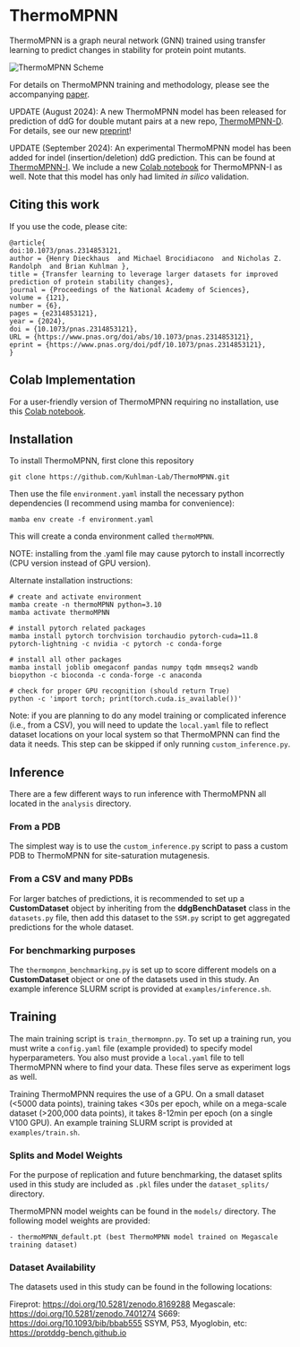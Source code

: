 # ThermoMPNN
ThermoMPNN is a graph neural network (GNN) trained using transfer learning to predict changes in stability for protein point mutants.

![ThermoMPNN Scheme](./images/SVG/thermoMPNN_scheme.svg)

For details on ThermoMPNN training and methodology, please see the accompanying [paper](https://doi.org/10.1073/pnas.2314853121). 

UPDATE (August 2024): A new ThermoMPNN model has been released for prediction of ddG for double mutant pairs at a new repo, [ThermoMPNN-D](https://github.com/Kuhlman-Lab/ThermoMPNN-D). For details, see our new [preprint](https://www.biorxiv.org/content/10.1101/2024.08.20.608844v1)!

UPDATE (September 2024): An experimental ThermoMPNN model has been added for indel (insertion/deletion) ddG prediction. This can be found at [ThermoMPNN-I](https://github.com/Kuhlman-Lab/ThermoMPNN-D/tree/ThermoMPNN-I). We include a new [Colab notebook](https://github.com/Kuhlman-Lab/ThermoMPNN-D/blob/ThermoMPNN-I/ThermoMPNN-I.ipynb) for ThermoMPNN-I as well. Note that this model has only had limited _in silico_ validation.

## Citing this work
If you use the code, please cite:
```
@article{
doi:10.1073/pnas.2314853121,
author = {Henry Dieckhaus  and Michael Brocidiacono  and Nicholas Z. Randolph  and Brian Kuhlman },
title = {Transfer learning to leverage larger datasets for improved prediction of protein stability changes},
journal = {Proceedings of the National Academy of Sciences},
volume = {121},
number = {6},
pages = {e2314853121},
year = {2024},
doi = {10.1073/pnas.2314853121},
URL = {https://www.pnas.org/doi/abs/10.1073/pnas.2314853121},
eprint = {https://www.pnas.org/doi/pdf/10.1073/pnas.2314853121},
}
```

## Colab Implementation
For a user-friendly version of ThermoMPNN requiring no installation, use this [Colab notebook](https://colab.research.google.com/drive/1OcT4eYwzxUFNlHNPk9_5uvxGNMVg3CFA#scrollTo=i06A5VI142NT).

## Installation
To install ThermoMPNN, first clone this repository
```
git clone https://github.com/Kuhlman-Lab/ThermoMPNN.git
```
Then use the file ```environment.yaml``` install the necessary python dependencies (I recommend using mamba for convenience):
```
mamba env create -f environment.yaml
```
This will create a conda environment called ```thermoMPNN```.

NOTE: installing from the .yaml file may cause pytorch to install incorrectly (CPU version instead of GPU version).

Alternate installation instructions:
```
# create and activate environment
mamba create -n thermoMPNN python=3.10
mamba activate thermoMPNN

# install pytorch related packages
mamba install pytorch torchvision torchaudio pytorch-cuda=11.8 pytorch-lightning -c nvidia -c pytorch -c conda-forge

# install all other packages
mamba install joblib omegaconf pandas numpy tqdm mmseqs2 wandb biopython -c bioconda -c conda-forge -c anaconda

# check for proper GPU recognition (should return True)
python -c 'import torch; print(torch.cuda.is_available())'
```
Note: if you are planning to do any model training or complicated inference (i.e., from a CSV), you will need to update the ```local.yaml``` file to reflect dataset locations on your local system so that ThermoMPNN can find the data it needs. This step can be skipped if only running ```custom_inference.py```. 

## Inference
There are a few different ways to run inference with ThermoMPNN all located in the ```analysis``` directory.

### From a PDB
The simplest way is to use the ```custom_inference.py``` script to pass a custom PDB to ThermoMPNN for site-saturation mutagenesis.

### From a CSV and many PDBs
For larger batches of predictions, it is recommended to set up a **CustomDataset** object by inheriting from the **ddgBenchDataset** class in the ```datasets.py``` file, then add this dataset to the ```SSM.py``` script to get aggregated predictions for the whole dataset.

### For benchmarking purposes
The ```thermompnn_benchmarking.py``` is set up to score different models on a **CustomDataset** object or one of the datasets used in this study. An example inference SLURM script is provided at ```examples/inference.sh```.

## Training
The main training script is ```train_thermompnn.py```. To set up a training run, you must write a ```config.yaml``` file (example provided) to specify model hyperparameters. You also must provide a ```local.yaml``` file to tell ThermoMPNN where to find your data. These files serve as experiment logs as well.

Training ThermoMPNN requires the use of a GPU. On a small dataset (<5000 data points), training takes <30s per epoch, while on a mega-scale dataset (>200,000 data points), it takes 8-12min per epoch (on a single V100 GPU). An example training SLURM script is provided at ```examples/train.sh```.

### Splits and Model Weights
For the purpose of replication and future benchmarking, the dataset splits used in this study are included as ```.pkl``` files under the ```dataset_splits/``` directory.

ThermoMPNN model weights can be found in the ```models/``` directory. The following model weights are provided:
```
- thermoMPNN_default.pt (best ThermoMPNN model trained on Megascale training dataset)
```

### Dataset Availability
The datasets used in this study can be found in the following locations:

Fireprot: https://doi.org/10.5281/zenodo.8169288
Megascale: https://doi.org/10.5281/zenodo.7401274
S669: https://doi.org/10.1093/bib/bbab555
SSYM, P53, Myoglobin, etc: https://protddg-bench.github.io
